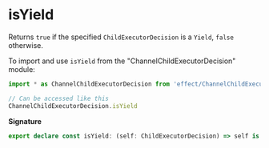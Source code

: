 # isYield

Returns `true` if the specified `ChildExecutorDecision` is a `Yield`, `false`
otherwise.

To import and use `isYield` from the "ChannelChildExecutorDecision" module:

```ts
import * as ChannelChildExecutorDecision from 'effect/ChannelChildExecutorDecision'

// Can be accessed like this
ChannelChildExecutorDecision.isYield
```

**Signature**

```ts
export declare const isYield: (self: ChildExecutorDecision) => self is Yield
```
